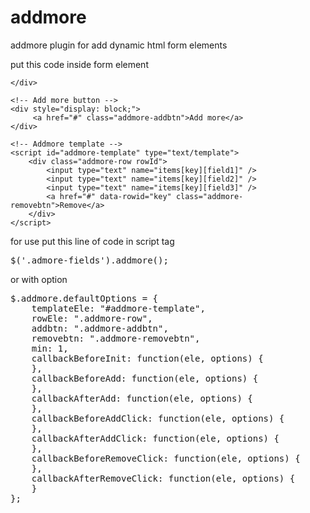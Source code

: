 # addmore
addmore plugin for add dynamic html form elements

put this code inside form element

```<div style="display: block;" class="admore-fields">
</div>

<!-- Add more button -->
<div style="display: block;">
	 <a href="#" class="addmore-addbtn">Add more</a>
</div>

<!-- Addmore template -->
<script id="addmore-template" type="text/template">
    <div class="addmore-row rowId">
        <input type="text" name="items[key][field1]" />
        <input type="text" name="items[key][field2]" />
        <input type="text" name="items[key][field3]" />
        <a href="#" data-rowid="key" class="addmore-removebtn">Remove</a>
    </div>
</script>
```

for use put this line of code in script tag
<pre>
$('.admore-fields').addmore();
</pre>

or with option
<pre>
$.addmore.defaultOptions = {
    templateEle: "#addmore-template",
    rowEle: ".addmore-row",
    addbtn: ".addmore-addbtn",
    removebtn: ".addmore-removebtn",
    min: 1,
    callbackBeforeInit: function(ele, options) {
    },
    callbackBeforeAdd: function(ele, options) {
    },
    callbackAfterAdd: function(ele, options) {
    },
    callbackBeforeAddClick: function(ele, options) {
    },
    callbackAfterAddClick: function(ele, options) {
    },
    callbackBeforeRemoveClick: function(ele, options) {
    },
    callbackAfterRemoveClick: function(ele, options) {
    }
};
</pre>


